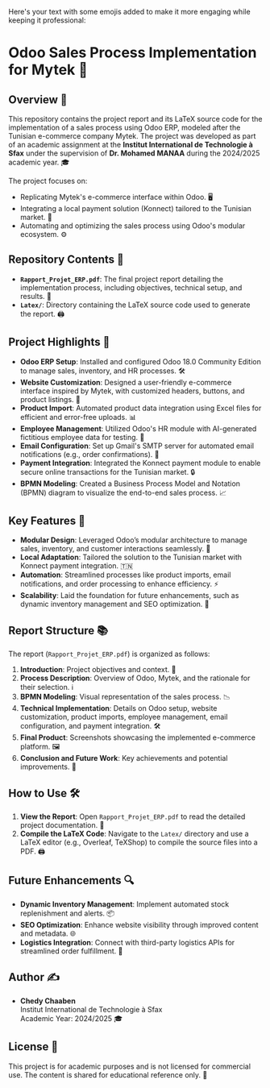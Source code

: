 Here's your text with some emojis added to make it more engaging while keeping it professional:

# Odoo Sales Process Implementation for Mytek 🚀

## Overview 📝
This repository contains the project report and its LaTeX source code for the implementation of a sales process using Odoo ERP, modeled after the Tunisian e-commerce company Mytek. The project was developed as part of an academic assignment at the **Institut International de Technologie à Sfax** under the supervision of **Dr. Mohamed MANAA** during the 2024/2025 academic year. 🎓

The project focuses on:
- Replicating Mytek's e-commerce interface within Odoo. 🖥️
- Integrating a local payment solution (Konnect) tailored to the Tunisian market. 💸
- Automating and optimizing the sales process using Odoo's modular ecosystem. ⚙️

## Repository Contents 📂
- **`Rapport_Projet_ERP.pdf`**: The final project report detailing the implementation process, including objectives, technical setup, and results. 📄
- **`Latex/`**: Directory containing the LaTeX source code used to generate the report. 🖨️

## Project Highlights 🌟
- **Odoo ERP Setup**: Installed and configured Odoo 18.0 Community Edition to manage sales, inventory, and HR processes. 🛠️
- **Website Customization**: Designed a user-friendly e-commerce interface inspired by Mytek, with customized headers, buttons, and product listings. 🎨
- **Product Import**: Automated product data integration using Excel files for efficient and error-free uploads. 📊
- **Employee Management**: Utilized Odoo's HR module with AI-generated fictitious employee data for testing. 👥
- **Email Configuration**: Set up Gmail's SMTP server for automated email notifications (e.g., order confirmations). 📧
- **Payment Integration**: Integrated the Konnect payment module to enable secure online transactions for the Tunisian market. 🔒
- **BPMN Modeling**: Created a Business Process Model and Notation (BPMN) diagram to visualize the end-to-end sales process. 📈

## Key Features 🔑
- **Modular Design**: Leveraged Odoo’s modular architecture to manage sales, inventory, and customer interactions seamlessly. 🧩
- **Local Adaptation**: Tailored the solution to the Tunisian market with Konnect payment integration. 🇹🇳
- **Automation**: Streamlined processes like product imports, email notifications, and order processing to enhance efficiency. ⚡
- **Scalability**: Laid the foundation for future enhancements, such as dynamic inventory management and SEO optimization. 📡

## Report Structure 📚
The report (`Rapport_Projet_ERP.pdf`) is organized as follows:
1. **Introduction**: Project objectives and context. 🎯
2. **Process Description**: Overview of Odoo, Mytek, and the rationale for their selection. ℹ️
3. **BPMN Modeling**: Visual representation of the sales process. 📉
4. **Technical Implementation**: Details on Odoo setup, website customization, product imports, employee management, email configuration, and payment integration. 🛠️
5. **Final Product**: Screenshots showcasing the implemented e-commerce platform. 🖼️
6. **Conclusion and Future Work**: Key achievements and potential improvements. 🔮

## How to Use 🛠️
1. **View the Report**: Open `Rapport_Projet_ERP.pdf` to read the detailed project documentation. 👀
2. **Compile the LaTeX Code**: Navigate to the `Latex/` directory and use a LaTeX editor (e.g., Overleaf, TeXShop) to compile the source files into a PDF. 🖨️

## Future Enhancements 🔍
- **Dynamic Inventory Management**: Implement automated stock replenishment and alerts. 📦
- **SEO Optimization**: Enhance website visibility through improved content and metadata. 🌐
- **Logistics Integration**: Connect with third-party logistics APIs for streamlined order fulfillment. 🚚

## Author ✍️
- **Chedy Chaaben**  
  Institut International de Technologie à Sfax  
  Academic Year: 2024/2025 🎓

## License 📜
This project is for academic purposes and is not licensed for commercial use. The content is shared for educational reference only. 📖